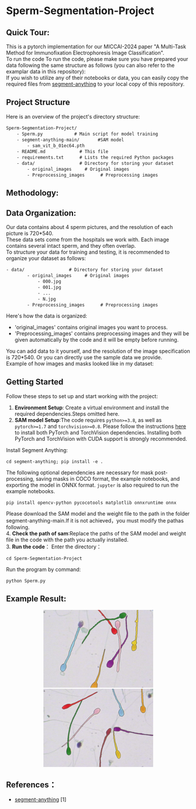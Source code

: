 # Sperm-Segmentation-Project

## Quick Tour:<br>
This is a pytorch implementation for our MICCAI-2024 paper "A Multi-Task Method for Immunofixation Electrophoresis Image Classification".<br>
To run the code To run the code, please make sure you have prepared your data following the same structure as follows (you can also refer to the examplar data in this repository):<br>
If you wish to utilize any of their notebooks or data, you can easily copy the required files from [segment-anything](https://github.com/facebookresearch/segment-anything) to your local copy of this repository.<br>
## Project Structure<br>
Here is an overview of the project's directory structure:<br>
```
Sperm-Segmentation-Project/
    - Sperm.py            # Main script for model training
    - segment-anything-main/       #SAM model
        - sam_vit_b_01ec64.pth
    - README.md             # This file
    - requirements.txt      # Lists the required Python packages
    - data/                 # Directory for storing your dataset
        - original_images     # Original images
        - Preprocessing_images      # Preprocessing images

```
## Methodology:<br>
## Data Organization:<br>
Our data contains about 4 sperm pictures, and the resolution of each picture is 720*540. <br>
These data sets come from the hospitals we work with. Each image contains several intact sperm, and they often overlap.<br>
To structure your data for training and testing, it is recommended to organize your dataset as follows:<br>
```
- data/                 # Directory for storing your dataset
        - original_images     # Original images
            - 000.jpg
            - 001.jpg
            - ...
            - N.jpg
        - Preprocessing_images      # Preprocessing images
```
Here's how the data is organized:<br>

- 'original_images' contains original images you want to process.
- 'Preprocessing_images' contains preprocessing images and they will be given automatically by the code and it will be empty before running.<br>



You can add data to it yourself, and the resolution of the image specification is 720*540. Or you can directly use the sample data we provide.<br>
Example of how images and masks looked like in my dataset:<br>

## Getting Started<br>
Follow these steps to set up and start working with the project:<br>

1. **Environment Setup**: Create a virtual environment and install the required dependencies.Steps omitted here.<br>
2. **SAM model Setup**:The code requires `python>=3.8`, as well as `pytorch>=1.7` and `torchvision>=0.8`. Please follow the instructions [here](https://pytorch.org/get-started/locally/) to install both PyTorch and TorchVision dependencies. Installing both PyTorch and TorchVision with CUDA support is strongly recommended.<br>

Install Segment Anything:

```
cd segment-anything; pip install -e .
```

  The following optional dependencies are necessary for mask post-processing, saving masks in COCO format, the example notebooks, and exporting the model in ONNX format. `jupyter` is also required to run the example notebooks.

```
pip install opencv-python pycocotools matplotlib onnxruntime onnx
```
Please download the SAM model and the weight file to the path in the folder segment-anything-main.If it is not achieved，you must modify the pathas following.<br>
4. **Check the path of sam**:Replace the paths of the SAM model and weight file in the code with the path you actually installed.<br>
3. **Run the code**： Enter the directory：<br>
```
cd Sperm-Segmentation-Project
```
Run the program by command:<br>
```
python Sperm.py
```

## Example Result:<br>
<div align="center">
    <img src="Example Result/068.jpg" alt="drawing" width="300"/>
    <img src="Example Result/0850.jpg" alt="drawing" width="300"/>
</div>


## References：<br>
- [segment-anything](https://github.com/facebookresearch/segment-anything) [1]















